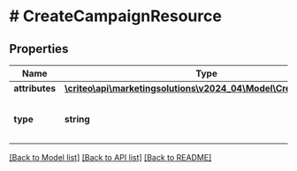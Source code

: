 # # CreateCampaignResource

## Properties

Name | Type | Description | Notes
------------ | ------------- | ------------- | -------------
**attributes** | [**\criteo\api\marketingsolutions\v2024_04\Model\CreateCampaign**](CreateCampaign.md) |  | [optional]
**type** | **string** | Canonical type name of the entity | [optional]

[[Back to Model list]](../../README.md#models) [[Back to API list]](../../README.md#endpoints) [[Back to README]](../../README.md)
